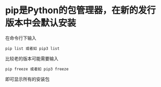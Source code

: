 # pip是Python的包管理器，在新的发行版本中会默认安装

在命令行下输入

    pip list 或者如 pip3 list

比较老的版本可能需要输入

    pip freeze 或者如 pip3 freeze

即可显示所有的安装包